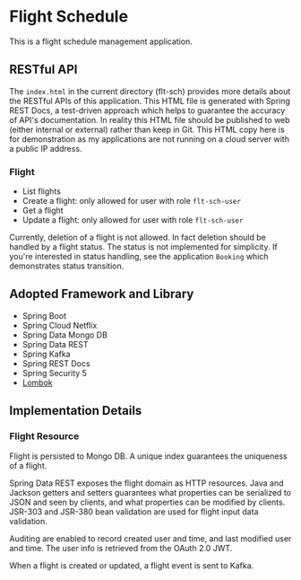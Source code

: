 # Flight Schedule

This is a flight schedule management application. 

## RESTful API

The `index.html` in the current directory (flt-sch) provides more details about the RESTful APIs of this application. This HTML file is generated with Spring REST Docs, a test-driven approach which helps to guarantee the accuracy of API's documentation. In reality this HTML file should be published to web (either internal or external) rather than keep in Git. This HTML copy here is for demonstration as my applications are not running on a cloud server with a public IP address.

### Flight

- List flights
- Create a flight: only allowed for user with role `flt-sch-user`
- Get a flight
- Update a flight: only allowed for user with role `flt-sch-user`

Currently, deletion of a flight is not allowed. In fact deletion should be handled by a flight status. The status is not implemented for simplicity. If you're interested in status handling, see the application `Booking` which demonstrates status transition.

## Adopted Framework and Library

- Spring Boot
- Spring Cloud Netflix
- Spring Data Mongo DB
- Spring Data REST
- Spring Kafka
- Spring REST Docs
- Spring Security 5
- [Lombok](https://projectlombok.org/)

## Implementation Details

### Flight Resource

Flight is persisted to Mongo DB. A unique index guarantees the uniqueness of a flight. 

Spring Data REST exposes the flight domain as HTTP resources. Java and Jackson getters and setters guarantees what properties can be serialized to JSON and seen by clients, and what properties can be modified by clients. JSR-303 and JSR-380 bean validation are used for flight input data validation.

Auditing are enabled to record created user and time, and last modified user and time. The user info is retrieved from the OAuth 2.0 JWT.

When a flight is created or updated, a flight event is sent to Kafka.

